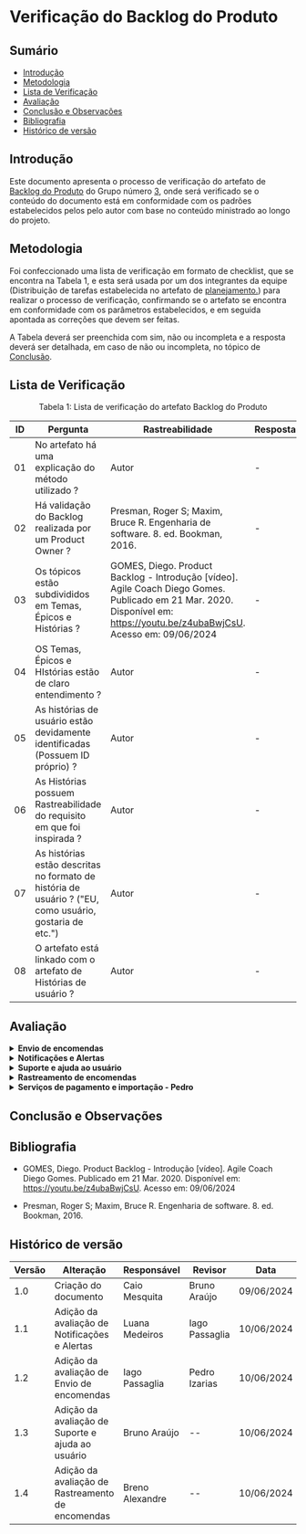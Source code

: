 # Verificação do Backlog do Produto

## Sumário
* [Introdução](#Introdução)
* [Metodologia](#Metodologia)
* [Lista de Verificação](#Lista-de-Verificação)
* [Avaliação](#Avaliação)
* [Conclusão e Observações](#Conclusão-e-Observações)
* [Bibliografia](#bibliografia)
* [Histórico de versão](#Histórico-de-versão)

## Introdução

Este documento apresenta o processo de verificação do artefato de [Backlog do Produto](https://requisitos-de-software.github.io/2024.1-Correios/modelagem/agil/backlog/) do Grupo número [3](https://requisitos-de-software.github.io/2024.1-Correios/), onde será verificado se o conteúdo do documento está em conformidade com os padrões estabelecidos pelos pelo autor com base no conteúdo ministrado ao longo do projeto.


## Metodologia 

Foi confeccionado uma lista de verificação em formato de checklist, que se encontra na Tabela 1, e esta será usada por um dos integrantes da equipe (Distribuição de tarefas estabelecida no artefato de [planejamento.](https://requisitos-de-software.github.io/2024.1-CarteiradeTrabalhoDigital/#/verificacao/grupo3/Planejamento)) para realizar o processo de verificação, confirmando se o artefato se encontra em conformidade com os parâmetros estabelecidos, e em seguida apontada as correções que devem ser feitas.

A Tabela deverá ser preenchida com sim, não ou incompleta e a resposta deverá ser detalhada, em caso de não ou incompleta, no tópico de [Conclusão](#Conclusão-e-Observações).

## Lista de Verificação

<center>

Tabela 1: Lista de verificação do artefato Backlog do Produto

|ID|Pergunta|Rastreabilidade|Resposta(sim/não/incompleto)|
|-|-|-|-|
|01|No artefato há uma explicação do método utilizado ?|Autor|-|
|02|Há validação do Backlog realizada por um Product Owner ?|Presman, Roger S; Maxim, Bruce R. Engenharia de software. 8. ed. Bookman, 2016. |-|
|03|Os tópicos estão subdivididos em Temas, Épicos e Histórias ?|GOMES, Diego. Product Backlog - Introdução [vídeo]. Agile Coach Diego Gomes. Publicado em 21 Mar. 2020. Disponível em: https://youtu.be/z4ubaBwjCsU. Acesso em: 09/06/2024|-|
|04|OS Temas, Épicos e HIstórias estão de claro entendimento ?|Autor|-|
|05|As histórias de usuário estão devidamente identificadas (Possuem ID próprio) ?|Autor|-|
|06|As Histórias possuem Rastreabilidade do requisito em que foi inspirada ?|Autor|-|
|07|As histórias estão descritas no formato de história de usuário ? ("EU, como usuário, gostaria de etc.")|Autor|-|
|08|O artefato está linkado com o artefato de Histórias de usuário ?|Autor|-|


</center>


## Avaliação

<details>
  <summary size="20"><b> Envio de encomendas </b></summary> 

<center>

**Tabela 2:** Envio de encomendas 


|ID|Pergunta|Resposta(sim/não/incompleto)|Observação|
|-|-|-|-|
|01|No artefato há uma explicação do método utilizado ?| Sim |-|
|02|Há validação do Backlog realizada por um Product Owner ?| Não |Não é possível encontrar informações sobre validação no documento|
|03|Os tópicos estão subdivididos em Temas, Épicos e Histórias ?| Sim |-|
|04|OS Temas, Épicos e HIstórias estão de claro entendimento ?| Sim |-|
|05|As histórias de usuário estão devidamente identificadas (Possuem ID próprio) ?| Sim |-|
|06|As Histórias possuem Rastreabilidade do requisito em que foi inspirada ?| Sim |-|
|07|As histórias estão descritas no formato de história de usuário ? ("EU, como usuário, gostaria de etc.")| Não | Apenas estão descritas a ação que se deseja fazer|
|08|O artefato está linkado com o artefato de Histórias de usuário ?| Não |-|


**Autor:** [Iago Passaglia](https://github.com/Paxxaglia)

</center>

</details>

<details>
  <summary size="20"><b> Notificações e Alertas </b></summary> 

<center>

**Tabela 3:** Notificações e Alertas 


| ID                 | Pergunta                                                                 | Resposta | Observações
|--------------------|--------------------------------------------------------------------------|----------| --- |
| 1                  | No artefato há uma explicação do método utilizado ? | Sim | - |
| 2                  | Há validação do Backlog realizada por um Product Owner ? | Não |  validação do Backlog pelo Product Owner é crucial para garantir que o conteúdo esteja alinhado com as expectativas e necessidades do produto. |
| 3                  | Os tópicos estão subdivididos em Temas, Épicos e Histórias ? | Sim | - |
| 4                  | Os Temas, Épicos e HIstórias estão de claro entendimento ? | Sim | - |
| 5                  | As histórias de usuário estão devidamente identificadas (Possuem ID próprio) ? | Sim | - |
| 6                  | As Histórias possuem Rastreabilidade do requisito em que foi inspirada ? | Sim | - |
| 7                  | As histórias estão descritas no formato de história de usuário ? | Não | É importante descrever as histórias no formato de usuário para facilitar o entendimento e a implementação correta pelos desenvolvedores. |
| 8                  | O artefato está linkado com o artefato de Histórias de usuário ? | Não | Linkar o artefato com as histórias de usuário é essencial para manter a coesão e a rastreabilidade entre os diferentes documentos do projeto. |


**Autor:** [Luana Medeiros](https://github.com/LuaMedeiros)

</center>

</details>


<details>
  <summary size="20"><b> Suporte e ajuda ao usuário </b></summary> 

<center>
**Tabela 4:** Suporte e ajuda ao usuário

|ID|Pergunta|Resposta(sim/não/incompleto)|Observação|
|-|-|-|-|
|01|No artefato há uma explicação do método utilizado ?| Sim |-|
|02|Há validação do Backlog realizada por um Product Owner ?| Não |Não é possível encontrar informações sobre validação no documento|
|03|Os tópicos estão subdivididos em Temas, Épicos e Histórias ?| Sim |-|
|04|Os Temas, Épicos e Histórias estão de claro entendimento ?| Sim |-|
|05|As histórias de usuário estão devidamente identificadas (Possuem ID próprio) ?| Sim |-|
|06|As Histórias possuem Rastreabilidade do requisito em que foi inspirada ?| Sim |-|
|07|As histórias estão descritas no formato de história de usuário ? ("EU, como usuário, gostaria de etc.")| Não | Apenas estão descritas a ação que se deseja fazer|
|08|O artefato está linkado com o artefato de Histórias de usuário ?| Não |-|

**Autor:** [Bruno Araújo](https://github.com/brunocva)

</center>

</details>

<details>
  <summary size="20"><b> Rastreamento de encomendas </b></summary> 

<center>
**Tabela 5:** Rastreamento de encomendas.

|ID|Pergunta|Resposta(sim/não/incompleto)|Observação|
|-|-|-|-|
|01|No artefato há uma explicação do método utilizado ?| Sim |-|
|02|Há validação do Backlog realizada por um Product Owner ?| Não  | |
|03|Os tópicos estão subdivididos em Temas, Épicos e Histórias ?| Sim   |-|
|04|Os Temas, Épicos e Histórias estão de claro entendimento ?| Incompleto   |-|
|05|As histórias de usuário estão devidamente identificadas (Possuem ID próprio) ?| Sim  |-|
|06|As Histórias possuem Rastreabilidade do requisito em que foi inspirada ?| Não  |-|
|07|As histórias estão descritas no formato de história de usuário ? ("EU, como usuário, gostaria de etc.")| Sim  | |
|08|O artefato está linkado com o artefato de Histórias de usuário ?| Sim   |-|

<b> Autor: </b> <a href="https://github.com/brenoalexandre0/"> Breno Alexandre </a>.

</center>

</details>

<details>
  <summary size="20"><b> Serviços de pagamento e importação - Pedro </b></summary> 

<center>

**Tabela 6:** Serviços de pagamento e importação


| ID                 | Pergunta                                                                 | Resposta | Observações |
|--------------------|--------------------------------------------------------------------------|----------|------------|
| 1                  | No artefato há uma explicação do método utilizado ?                     | Sim      | -          |
| 2                  | Há validação do Backlog realizada por um Product Owner ?                | Sim      |            |
| 3                  | Os tópicos estão subdivididos em Temas, Épicos e Histórias ?           | Sim      | -          |
| 4                  | Os Temas, Épicos e Histórias estão de claro entendimento ?             | Sim      | -          |
| 5                  | As histórias de usuário estão devidamente identificadas (Possuem ID próprio) ? | Sim  | -          |
| 6                  | As Histórias possuem Rastreabilidade do requisito em que foi inspirada ? | Não     | -          |
| 7                  | As histórias estão descritas no formato de história de usuário ?        | Sim      |            |
| 8                  | O artefato está linkado com o artefato de Histórias de usuário ?        | Sim      |            |


**Autor:** [Pedro Izarias](https://github.com/Izarias)

</center>

</details>

## Conclusão e Observações


## Bibliografia

- GOMES, Diego. Product Backlog - Introdução [vídeo]. Agile Coach Diego Gomes. Publicado em 21 Mar. 2020. Disponível em: https://youtu.be/z4ubaBwjCsU. Acesso em: 09/06/2024

- Presman, Roger S; Maxim, Bruce R. Engenharia de software. 8. ed. Bookman, 2016. 



## Histórico de versão
| Versão | Alteração                           | Responsável     | Revisor         | Data       |
| ------ | ----------------------------------- | --------------- | --------------- | ---------- |
| 1.0    | Criação do documento                | Caio Mesquita   | Bruno Araújo | 09/06/2024 |
| 1.1    | Adição da avaliação  de Notificações e Alertas | Luana Medeiros  | Iago Passaglia | 10/06/2024 |
| 1.2    | Adição da avaliação  de Envio de encomendas | Iago Passaglia  | Pedro Izarias | 10/06/2024 |
| 1.3   | Adição da avaliação  de Suporte e ajuda ao usuário | Bruno Araújo | -- | 10/06/2024 |
| 1.4   | Adição da avaliação de Rastreamento de encomendas | Breno Alexandre | -- | 10/06/2024 |
